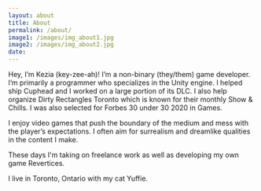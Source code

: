 ```yaml
---
layout: about
title: About
permalink: /about/
image1: /images/img_about1.jpg
image2: /images/img_about2.jpg
date:
---
```

Hey, I’m Kezia (key-zee-ah)! I’m a non-binary (they/them) game developer. I’m primarily a programmer who specializes in the Unity engine. I helped ship Cuphead and I worked on a large portion of its DLC.  I also help organize Dirty Rectangles Toronto which is known for their monthly Show & Chills. I was also selected for Forbes 30 under 30 2020 in Games.

I enjoy video games that push the boundary of the medium and mess with the player’s expectations. I often aim for surrealism and dreamlike qualities in the content I make. 

These days I'm taking on freelance work as well as developing my own game Revertices.

I live in Toronto, Ontario with my cat Yuffie.


